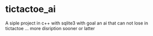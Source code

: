 # tictactoe_ai


A siple project in c++ with sqlite3 with goal an ai that can not lose in tictactoe ...
more disription sooner or latter
